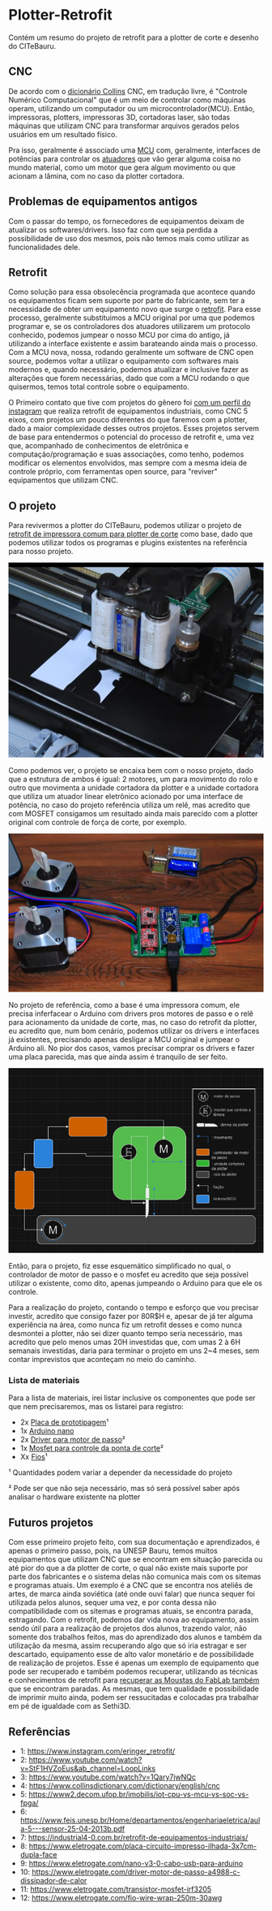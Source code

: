 # Plotter-Retrofit
Contém um resumo do projeto de retrofit para a plotter de corte e desenho do CITeBauru.

## CNC
De acordo com o [dicionário Collins](https://www.collinsdictionary.com/dictionary/english/cnc) CNC, em tradução livre, é "Controle Numérico Computacional" que é um meio de controlar como máquinas operam, utilizando um computador ou um microcontrolador(MCU). Então, impressoras, plotters, impressoras 3D, cortadoras laser, são todas máquinas que utilizam CNC para transformar arquivos gerados pelos usuários em um resultado físico.

Pra isso, geralmente é associado uma [MCU](https://www2.decom.ufop.br/imobilis/iot-cpu-vs-mcu-vs-soc-vs-fpga/) com, geralmente, interfaces de potências para controlar os [atuadores](https://www.feis.unesp.br/Home/departamentos/engenhariaeletrica/aula-5---sensor-25-04-2013b.pdf) que vão gerar alguma coisa no mundo material, como um motor que gera algum movimento ou que acionam a lâmina, com no caso da plotter cortadora.

## Problemas de equipamentos antigos
Com o passar do tempo, os fornecedores de equipamentos deixam de atualizar os softwares/drivers. Isso faz com que seja perdida a possibilidade de uso dos mesmos, pois não temos mais como utilizar as funcionalidades dele.

## Retrofit
Como solução para essa obsolecência programada que acontece quando os equipamentos ficam sem suporte por parte do fabricante, sem ter a necessidade de obter um equipamento novo que surge o [retrofit](https://industrial4-0.com.br/retrofit-de-equipamentos-industriais/). Para esse processo, geralmente substituimos a MCU original por uma que podemos programar e, se os controladores dos atuadores utilizarem um protocolo conhecido, podemos jumpear o nosso MCU por cima do antigo, já utilizando a interface existente e assim barateando ainda mais  o processo. 
Com a MCU nova, nossa, rodando geralmente um software de CNC open source, podemos voltar a utilizar o equipamento com softwares mais modernos e, quando necessário, podemos atualizar e inclusive fazer  as alterações que forem necessárias, dado que com a MCU rodando o que quisermos, temos total controle sobre o equipamento.

O Primeiro contato que tive com projetos do gênero foi [com um perfil do instagram](https://www.instagram.com/eringer_retrofit/) que realiza retrofit de equipamentos industriais, como CNC 5 eixos, com projetos um pouco diferentes do que faremos com a plotter, dado a maior complexidade desses outros projetos. Esses projetos servem de base para entendermos o potencial do processo de retrofit e, uma vez que, acompanhado de conhecimentos de eletrônica e computação/programação e suas associações, como tenho, podemos modificar os elementos envolvidos, mas sempre com a mesma ideia de controle próprio, com ferramentas open source, para "reviver" equipamentos que utilizam CNC.

## O projeto
Para revivermos a plotter do CITeBauru, podemos utilizar o projeto de [retrofit de impressora comum para plotter de corte](https://www.youtube.com/watch?v=StF1HVZoEus&ab_channel=LoopLinks) como base, dado que podemos utilizar todos os programas e plugins existentes na referência para nosso projeto.

![Unidade cortadora do projeto da impressora como plotter](static%2Fatuador_cortadora_plotter.png)

Como podemos ver, o projeto se encaixa bem com o nosso projeto, dado que a estrutura de ambos é igual: 2 motores, um para movimento do rolo e outro que movimenta a unidade cortadora da plotter e a unidade cortadora que utiliza um atuador linear eletrônico acionado por uma interface de potência, no caso do projeto referência utiliza um relê, mas acredito que com MOSFET consigamos um resultado ainda mais parecido com a plotter original com controle de força de corte, por exemplo.

![Esquema eletrônico do projeto de referência](static%2Fesquema_eletrônico_componentes_básicos.png)

No projeto de referência, como a base é uma impressora comum, ele precisa inferfacear o Arduino com drivers pros motores de passo e o relê para acionamento da unidade de corte, mas, no caso do retrofit da plotter, eu acredito que, num bom cenário, podemos utilizar os drivers e interfaces já existentes, precisando apenas desligar a MCU original e jumpear o Arduino ali. No pior dos casos, vamos precisar comprar os drivers e fazer uma placa parecida, mas que ainda assim é tranquilo de ser feito.

![Esquemático montado do projeto](static%2Fesquematico_drawio.png)

Então, para o projeto, fiz esse esquemático simplificado no qual, o controlador de motor de passo e o mosfet eu acredito que seja possível utilizar o existente, como dito, apenas jumpeando o Arduino para que ele os controle.

Para a realização do projeto, contando o tempo e esforço que vou precisar investir, acredito que consigo fazer por 80R$H e, apesar de já ter alguma experiência na área, como nunca fiz um retrofit desses e como nunca desmontei a plotter, não sei dizer quanto tempo seria necessário, mas acredito que pelo menos umas 20H investidas que, com umas 2 à 6H semanais investidas, daria para terminar o projeto em uns 2~4 meses, sem contar imprevistos que aconteçam no meio do caminho.

### Lista de materiais

Para a lista de materiais, irei listar inclusive os componentes que pode ser que nem precisaremos, mas os listarei para registro:
- 2x [Placa de prototipagem](https://www.eletrogate.com/placa-circuito-impresso-ilhada-3x7cm-dupla-face)¹
- 1x [Arduino nano](https://www.eletrogate.com/nano-v3-0-cabo-usb-para-arduino)
- 2x [Driver para motor de passo](https://www.eletrogate.com/driver-motor-de-passo-a4988-c-dissipador-de-calor)²
- 1x [Mosfet para controle da ponta de corte](https://www.eletrogate.com/transistor-mosfet-irf3205)²
- Xx [Fios](https://www.eletrogate.com/fio-wire-wrap-250m-30awg)¹

¹ Quantidades podem variar a depender da necessidade do projeto

² Pode ser que não seja necessário, mas só será possível saber após analisar o hardware existente na plotter

## Futuros projetos

Com esse primeiro projeto feito, com sua documentação e aprendizados, é apenas o primeiro passo, pois, na UNESP Bauru, temos muitos equipamentos que utilizam CNC que se encontram em situação parecida ou até pior do que a da plotter de corte, o qual não existe mais suporte por parte dos fabricantes e o sistema delas não comunica mais com os sitemas e programas atuais.
Um exemplo é a CNC que se encontra nos ateliês de artes, de marca ainda soviética (até onde ouvi falar) que nunca sequer foi utilizada pelos alunos, sequer uma vez, e por conta dessa não compatibilidade com os sitemas e programas atuais, se encontra parada, estragando. Com o retrofit, podemos dar vida nova ao equipamento, assim sendo útil para a realização de projetos dos alunos, trazendo valor, não somente dos trabalhos feitos, mas do aprendizado dos alunos e também da utilização da mesma, assim recuperando algo que só iria estragar e ser descartado, equipamento esse de alto valor monetário e de possibilidade de realização de projetos.
Esse é apenas um exemplo de equipamento que pode ser recuperado e também podemos recuperar, utilizando as técnicas e conhecimentos de retrofit para [recuperar as Moustas do FabLab também](https://github.com/gabrielsouza95/mousta-retrofit/tree/main) que se encontram paradas. As mesmas, que tem qualidade e possibilidade de imprimir muito ainda, podem ser ressucitadas e colocadas pra trabalhar em pé de igualdade com as Sethi3D.
    
## Referências
- 1: https://www.instagram.com/eringer_retrofit/
- 2: https://www.youtube.com/watch?v=StF1HVZoEus&ab_channel=LoopLinks
- 3: https://www.youtube.com/watch?v=1Qary7jwNQc
- 4: https://www.collinsdictionary.com/dictionary/english/cnc
- 5: https://www2.decom.ufop.br/imobilis/iot-cpu-vs-mcu-vs-soc-vs-fpga/
- 6: https://www.feis.unesp.br/Home/departamentos/engenhariaeletrica/aula-5---sensor-25-04-2013b.pdf
- 7: https://industrial4-0.com.br/retrofit-de-equipamentos-industriais/
- 8: https://www.eletrogate.com/placa-circuito-impresso-ilhada-3x7cm-dupla-face
- 9: https://www.eletrogate.com/nano-v3-0-cabo-usb-para-arduino
- 10: https://www.eletrogate.com/driver-motor-de-passo-a4988-c-dissipador-de-calor
- 11: https://www.eletrogate.com/transistor-mosfet-irf3205
- 12: https://www.eletrogate.com/fio-wire-wrap-250m-30awg
